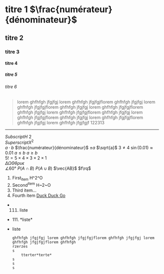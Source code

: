 # titre 1 $\frac{numérateur}{dénominateur}$
## titre 2
### titre 3
#### titre 4
##### titre 5
###### titre 6

> lorem ghfhfgh jfgjfgj lorem ghfhfgh jfgjfgjflorem ghfhfgh jfgjfgj lorem ghfhfgh jfgjfgjflorem ghfhfgh jfgjfgj lorem ghfhfgh jfgjfgjflorem ghfhfgh jfgjfgj lorem ghfhfgh jfgjfgjflorem ghfhfgh jfgjfgj lorem ghfhfgh jfgjfgjflorem ghfhfgh jfgjfgj lorem ghfhfgh jfgjfgjflorem ghfhfgh jfgjfgj lorem ghfhfgh jfgjfgjf
> 122313
--------------------
$Subscript H~2$  
$Superscript X^2$  
$a \cdot b$
$\frac{numérateur}{dénominateur}$
$\pm a$
$\sqrt{a}$
$3\neq4$
$\sin(0.01) \approx 0.01$
$a \leq b$
$a \geq b$  
$5!=5 \times 4 \times 3 \times 2 \times 1$  
$\Delta \Omega \Theta \theta \rho \upsilon \epsilon$  
$\angle60°$ $P(A \cap B)$ $P(A \cup B)$ $\vec{AB}$ $f\rq$

1. First<sub>item</sub> H^2^O
2. Second<sup>item</sup> H~2~O
3. Third item...
4. Fourth item [Duck Duck Go](https://duckduckgo.com)

- 111. liste
- 111\. \*liste*
- liste

    ```
    ghfhfgh jfgjfgj lorem ghfhfgh jfgjfgjflorem ghfhfgh jfgjfgj lorem ghfhfgh jfgjfgjflorem ghfhfgh
    rzerzes
    s
        tterter*terte*
    s
    s
    s

    ```